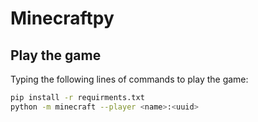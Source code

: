 # Minecraftpy

## Play the game
Typing the following lines of commands to play the game:
```bash
pip install -r requirments.txt
python -m minecraft --player <name>:<uuid>
```
